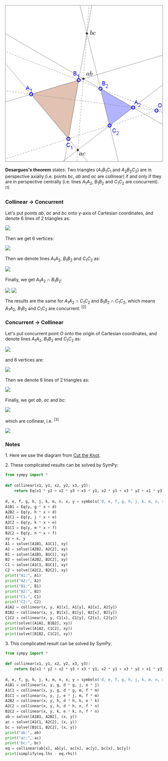 <img src="diagrams/desargues.png">

**Desargues's theorem** states: Two triangles (*A*<sub>1</sub>*B*<sub>1</sub>*C*<sub>1</sub> and *A*<sub>2</sub>*B*<sub>2</sub>*C*<sub>2</sub>) are in perspective axially (i.e. points *bc*, *ab* and *ac* are collinear) if and only if they are in perspective centrally (i.e. lines *A*<sub>1</sub>*A*<sub>2</sub>, *B*<sub>1</sub>*B*<sub>2</sub> and *C*<sub>1</sub>*C*<sub>2</sub> are concurrent). <sup>[1]</sup>

### Collinear → Concurrent

Let's put points *ab*, *ac* and *bc* onto y-axis of Cartesian coordinates, and denote 6 lines of 2 triangles as:

<img src="https://latex.codecogs.com/gif.latex?\begin{cases}A_1B_1:y=gx+d\\A_2B_2:y=hx+d\\A_1C_1:y=jx+e\\A_2C_2:y=kx+e\\B_1C_1:y=mx+f\\B_2C_2:y=nx+f\end{cases}">

Then we get 6 vertices:

<img src="https://latex.codecogs.com/gif.latex?\begin{cases}x_\text{A1}=(e-d)/(g-j)\\y_\text{A1}=(eg-dj)/(g-j)\\x_\text{A2}=(e-d)/(h-k)\\y_\text{A2}=(eh-dk)/(h-k)\\x_\text{B1}=(f-d)/(g-m)\\y_\text{B1}=(fg-dm)/(g-m)\\x_\text{B2}=(f-d)/(h-n)\\y_\text{B2}=(fh-dn)/(h-n)\\x_\text{C1}=(f-e)/(j-m)\\y_\text{C1}=(fj-em)/(j-m)\\x_\text{C2}=(f-e)/(k-n)\\y_\text{C2}=(fk-en)/(k-n)\end{cases}">

Then we denote lines *A*<sub>1</sub>*A*<sub>2</sub>, *B*<sub>1</sub>*B*<sub>2</sub> and *C*<sub>1</sub>*C*<sub>2</sub> as:

<img src="https://latex.codecogs.com/gif.latex?\begin{cases}A_1A_2:xy_\text{A1}+x_\text{A1}y_\text{A2}+x_\text{A2}y=x_\text{A1}y+x_\text{A2}y_\text{A1}+xy_\text{A2}\\B_1B_2:xy_\text{B1}+x_\text{B1}y_\text{B2}+x_\text{B2}y=x_\text{B1}y+x_\text{B2}y_\text{B1}+xy_\text{B2}\\C_1C_2:xy_\text{C1}+x_\text{C1}y_\text{C2}+x_\text{C2}y=x_\text{C1}y+x_\text{C2}y_\text{C1}+xy_\text{C2}\end{cases}">

Finally, we get *A*<sub>1</sub>*A*<sub>2</sub> ∩ *B*<sub>1</sub>*B*<sub>2</sub>:

<img src="https://latex.codecogs.com/gif.latex?x=\frac{dj-dk-dm+dn-eg+eh+em-en+fg-fh-fj+fk}{gk-gn-hj+hm+jn-km}">

<img src="https://latex.codecogs.com/gif.latex?y=\frac{djn-dkm-egn+ehm+fgk-fhj}{gk-gn-hj+hm+jn-km}">

The results are the same for *A*<sub>1</sub>*A*<sub>2</sub> ∩ *C*<sub>1</sub>*C*<sub>2</sub> and *B*<sub>1</sub>*B*<sub>2</sub> ∩ *C*<sub>1</sub>*C*<sub>2</sub>, which means *A*<sub>1</sub>*A*<sub>2</sub>, *B*<sub>1</sub>*B*<sub>2</sub> and *C*<sub>1</sub>*C*<sub>2</sub> are concurrent. <sup>[2]</sup>

### Concurrent → Collinear

Let's put concurrent point *O* onto the origin of Cartesian coordinates, and denote lines *A*<sub>1</sub>*A*<sub>2</sub>, *B*<sub>1</sub>*B*<sub>2</sub> and *C*<sub>1</sub>*C*<sub>2</sub> as:

<img src="https://latex.codecogs.com/gif.latex?\begin{cases}A_1A_2:y=dx\\B_1B_2:y=ex\\C_1C_2:y=fx\end{cases}">

and 6 vertices are:

<img src="https://latex.codecogs.com/gif.latex?\begin{cases}A_1:(g,dg)\\A_2:(h,dh)\\B_1:(j,ej)\\B_2:(k,ek)\\C_1:(m,fm)\\C_2:(n,fn)\end{cases}">

Then we denote 6 lines of 2 triangles as:

<img src="https://latex.codecogs.com/gif.latex?\begin{cases}A_1B_1:x\cdot%20dg+g\cdot%20ej+j\cdot%20y=g\cdot%20y+j\cdot%20dg+x\cdot%20ej\\A_1C_1:x\cdot%20dg+g\cdot%20fm+m\cdot%20y=g\cdot%20y+m\cdot%20dg+x\cdot%20fm\\B_1C_1:x\cdot%20ej+j\cdot%20fm+m\cdot%20y=j\cdot%20y+m\cdot%20ej+x\cdot%20fm\\A_2B_2:x\cdot%20dh+h\cdot%20ek+k\cdot%20y=h\cdot%20y+k\cdot%20dh+x\cdot%20ek\\A_2C_2:x\cdot%20dh+h\cdot%20fn+n\cdot%20y=h\cdot%20y+n\cdot%20dh+x\cdot%20fn\\B_2C_2:x\cdot%20ek+k\cdot%20fn+n\cdot%20y=k\cdot%20y+n\cdot%20ek+x\cdot%20fn\end{cases}">

Finally, we get *ab*, *ac* and *bc*:

<img src="https://latex.codecogs.com/gif.latex?\begin{cases}x_\text{ab}=(-ghj+ghk+gjk-hjk)/(gk-hj)\\y_\text{ab}=(-dghj+dghk+egjk-ehjk)/(gk-hj)\\x_\text{ac}=(-ghm+ghn+gmn-hmn)/(gn-hm)\\y_\text{ac}=(-dghm+dghn+fgmn-fhmn)/(gn-hm)\\x_\text{bc}=(-jkm+jkn+jmn-kmn)/(jn-km)\\y_\text{bc}=(-ejkm+ejkn+fjmn-fkmn)/(jn-km)\end{cases}">

which are collinear, i.e. <sup>[3]</sup>

<img src="https://latex.codecogs.com/gif.latex?x_\text{ab}y_\text{ac}+x_\text{ac}y_\text{bc}+x_\text{bc}y_\text{ab}=x_\text{ac}y_\text{ab}+x_\text{bc}y_\text{ac}+x_\text{ab}y_\text{bc}">

### Notes

1\. Here we use the diagram from [Cut the Knot](https://www.cut-the-knot.org/Curriculum/Geometry/Desargues.shtml).

2\. These complicated results can be solved by SymPy:

```python
from sympy import *

def collinear(x1, y1, x2, y2, x3, y3):
    return Eq(x1 * y2 + x2 * y3 + x3 * y1, x2 * y1 + x3 * y2 + x1 * y3)

d, e, f, g, h, j, k, m, n, x, y = symbols('d, e, f, g, h, j, k, m, n, x, y')
A1B1 = Eq(y, g * x + d)
A2B2 = Eq(y, h * x + d)
A1C1 = Eq(y, j * x + e)
A2C2 = Eq(y, k * x + e)
B1C1 = Eq(y, m * x + f)
B2C2 = Eq(y, n * x + f)
xy = x, y
A1 = solve([A1B1, A1C1], xy)
A2 = solve([A2B2, A2C2], xy)
B1 = solve([A1B1, B1C1], xy)
B2 = solve([A2B2, B2C2], xy)
C1 = solve([A1C1, B1C1], xy)
C2 = solve([A2C2, B2C2], xy)
print("A1:", A1)
print("A2:", A2)
print("B1:", B1)
print("B2:", B2)
print("C1:", C1)
print("C2:", C2)
A1A2 = collinear(x, y, A1[x], A1[y], A2[x], A2[y])
B1B2 = collinear(x, y, B1[x], B1[y], B2[x], B2[y])
C1C2 = collinear(x, y, C1[x], C1[y], C2[x], C2[y])
print(solve([A1A2, B1B2], xy))
print(solve([A1A2, C1C2], xy))
print(solve([B1B2, C1C2], xy))
```

3\. This complicated result can be solved by SymPy:

```python
from sympy import *

def collinear(x1, y1, x2, y2, x3, y3):
    return Eq(x1 * y2 + x2 * y3 + x3 * y1, x2 * y1 + x3 * y2 + x1 * y3)

d, e, f, g, h, j, k, m, n, x, y = symbols('d, e, f, g, h, j, k, m, n, x, y')
A1B1 = collinear(x, y, g, d * g, j, e * j)
A1C1 = collinear(x, y, g, d * g, m, f * m)
B1C1 = collinear(x, y, j, e * j, m, f * m)
A2B2 = collinear(x, y, h, d * h, k, e * k)
A2C2 = collinear(x, y, h, d * h, n, f * n)
B2C2 = collinear(x, y, k, e * k, n, f * n)
ab = solve([A1B1, A2B2], (x, y))
ac = solve([A1C1, A2C2], (x, y))
bc = solve([B1C1, B2C2], (x, y))
print("ab:", ab)
print("ac:", ac)
print("bc:", bc)
eq = collinear(ab[x], ab[y], ac[x], ac[y], bc[x], bc[y])
print(simplify(eq.lhs - eq.rhs))
```